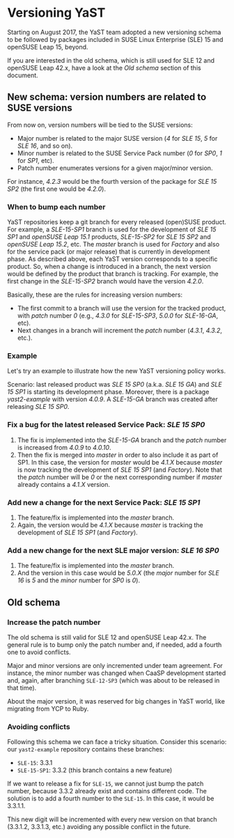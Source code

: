# Versioning YaST

Starting on August 2017, the YaST team adopted a new versioning schema to be
followed by packages included in SUSE Linux Enterprise (SLE) 15 and openSUSE
Leap 15, beyond.

If you are interested in the old schema, which is still used for SLE 12 and
openSUSE Leap 42.x, have a look at the *Old schema* section of this document.

## New schema: version numbers are related to SUSE versions

From now on, version numbers will be tied to the SUSE versions:

* Major number is related to the major SUSE version (*4* for *SLE 15*, *5* for
  *SLE 16*, and so on).
* Minor number is related to the SUSE Service Pack number (*0* for *SP0*, *1* for *SP1*, etc).
* Patch number enumerates versions for a given major/minor version.

For instance, *4.2.3* would be the fourth version of the package for *SLE 15 SP2*
(the first one would be *4.2.0*).

### When to bump each number

YaST repositories keep a git branch for every released (open)SUSE product. For example, a
*SLE-15-SP1* branch is used for the development of *SLE 15 SP1* and *openSUSE Leap 15.1* products,
*SLE-15-SP2* for *SLE 15 SP2* and *openSUSE Leap 15.2*, etc. The *master* branch is used for
*Factory* and also for the service pack (or major release) that is currently in development phase.
As described above, each YaST version corresponds to a specific product. So, when a change is
introduced in a branch, the next version would be defined by the product that branch is tracking.
For example, the first change in the *SLE-15-SP2* branch would have the version *4.2.0*.

Basically, these are the rules for increasing version numbers:

* The first commit to a branch will use the version for the tracked product, with *patch* number *0*
  (e.g., *4.3.0* for *SLE-15-SP3*, *5.0.0* for *SLE-16-GA*, etc).
* Next changes in a branch will increment the *patch* number (*4.3.1*, *4.3.2*, etc.).

### Example

Let's try an example to illustrate how the new YaST versioning policy works.

Scenario: last released product was *SLE 15 SP0* (a.k.a. *SLE 15 GA*) and *SLE 15 SP1* is starting
its development phase. Moreover, there is a package *yast2-example* with version *4.0.9*.
A *SLE-15-GA* branch was created after releasing *SLE 15 SP0*.

### Fix a bug for the latest released Service Pack: *SLE 15 SP0*

1. The fix is implemented into the *SLE-15-GA* branch and the *patch* number is increased from
   *4.0.9* to *4.0.10*.
2. Then the fix is merged into *master* in order to also include it as part of SP1. In this case, the
   version for *master* would be *4.1.X* because *master* is now tracking the development of
   *SLE 15 SP1* (and *Factory*). Note that the *patch* number will be *0* or the next corresponding
   number if *master* already contains a *4.1.X* version.

### Add new a change for the next Service Pack: *SLE 15 SP1*

1. The feature/fix is implemented into the *master* branch.
2. Again, the version would be *4.1.X* because *master* is tracking the development of *SLE 15 SP1*
   (and *Factory*).

### Add a new change for the next SLE major version: *SLE 16 SP0*

1. The feature/fix is implemented into the *master* branch.
2. And the version in this case would be *5.0.X* (the *major* number for *SLE 16* is *5* and the
  *minor* number for *SP0* is *0*).


## Old schema

### Increase the patch number

The old schema is still valid for SLE 12 and openSUSE Leap 42.x. The general
rule is to bump only the patch number and, if needed, add a fourth one to avoid
conflicts.

Major and minor versions are only incremented under team agreement. For
instance, the minor number was changed when CaaSP development started and,
again, after branching `SLE-12-SP3` (which was about to be released in that
time).

About the major version, it was reserved for big changes in YaST world, like
migrating from YCP to Ruby.

### Avoiding conflicts

Following this schema we can face a tricky situation. Consider this scenario:
our `yast2-example` repository contains these branches:

* `SLE-15`: 3.3.1
* `SLE-15-SP1`: 3.3.2 (this branch contains a new feature)

If we want to release a fix for `SLE-15`, we cannot just bump the patch number,
because 3.3.2 already exist and contains different code. The solution is to add
a fourth number to the `SLE-15`. In this case, it would be 3.3.1.1.

This new digit will be incremented with every new version on that branch
(3.3.1.2, 3.3.1.3, etc.) avoiding any possible conflict in the future.
